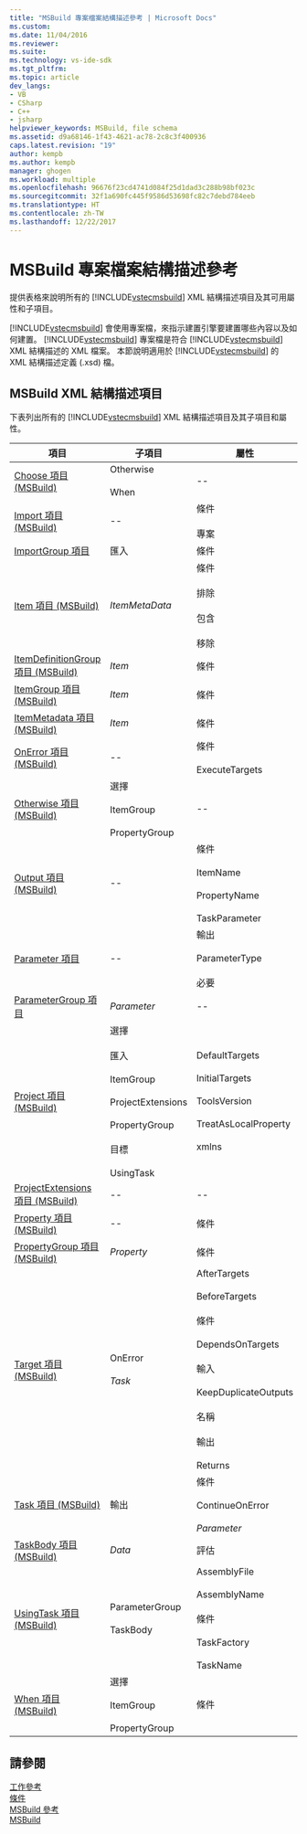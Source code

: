 ```yaml
---
title: "MSBuild 專案檔案結構描述參考 | Microsoft Docs"
ms.custom: 
ms.date: 11/04/2016
ms.reviewer: 
ms.suite: 
ms.technology: vs-ide-sdk
ms.tgt_pltfrm: 
ms.topic: article
dev_langs:
- VB
- CSharp
- C++
- jsharp
helpviewer_keywords: MSBuild, file schema
ms.assetid: d9a68146-1f43-4621-ac78-2c8c3f400936
caps.latest.revision: "19"
author: kempb
ms.author: kempb
manager: ghogen
ms.workload: multiple
ms.openlocfilehash: 96676f23cd4741d084f25d1dad3c288b98bf023c
ms.sourcegitcommit: 32f1a690fc445f9586d53698fc82c7debd784eeb
ms.translationtype: HT
ms.contentlocale: zh-TW
ms.lasthandoff: 12/22/2017
---
```

# <a name="msbuild-project-file-schema-reference"></a>MSBuild 專案檔案結構描述參考
提供表格來說明所有的 [!INCLUDE[vstecmsbuild](../extensibility/internals/includes/vstecmsbuild_md.md)] XML 結構描述項目及其可用屬性和子項目。  
  
 [!INCLUDE[vstecmsbuild](../extensibility/internals/includes/vstecmsbuild_md.md)] 會使用專案檔，來指示建置引擎要建置哪些內容以及如何建置。 [!INCLUDE[vstecmsbuild](../extensibility/internals/includes/vstecmsbuild_md.md)] 專案檔是符合 [!INCLUDE[vstecmsbuild](../extensibility/internals/includes/vstecmsbuild_md.md)] XML 結構描述的 XML 檔案。 本節說明適用於 [!INCLUDE[vstecmsbuild](../extensibility/internals/includes/vstecmsbuild_md.md)] 的 XML 結構描述定義 (.xsd) 檔。  
  
## <a name="msbuild-xml-schema-elements"></a>MSBuild XML 結構描述項目  
 下表列出所有的 [!INCLUDE[vstecmsbuild](../extensibility/internals/includes/vstecmsbuild_md.md)] XML 結構描述項目及其子項目和屬性。  
  
|項目|子項目|屬性|  
|-------------|--------------------|----------------|  
|[Choose 項目 (MSBuild)](../msbuild/choose-element-msbuild.md)|Otherwise<br /><br /> When|--|  
|[Import 項目 (MSBuild)](../msbuild/import-element-msbuild.md)|--|條件<br /><br /> 專案|  
|[ImportGroup 項目](../msbuild/importgroup-element.md)|匯入|條件|  
|[Item 項目 (MSBuild)](../msbuild/item-element-msbuild.md)|*ItemMetaData*|條件<br /><br /> 排除<br /><br /> 包含<br /><br /> 移除|  
|[ItemDefinitionGroup 項目 (MSBuild)](../msbuild/itemdefinitiongroup-element-msbuild.md)|*Item*|條件|  
|[ItemGroup 項目 (MSBuild)](../msbuild/itemgroup-element-msbuild.md)|*Item*|條件|  
|[ItemMetadata 項目 (MSBuild)](../msbuild/itemmetadata-element-msbuild.md)|*Item*|條件|  
|[OnError 項目 (MSBuild)](../msbuild/onerror-element-msbuild.md)|--|條件<br /><br /> ExecuteTargets|  
|[Otherwise 項目 (MSBuild)](../msbuild/otherwise-element-msbuild.md)|選擇<br /><br /> ItemGroup<br /><br /> PropertyGroup|--|  
|[Output 項目 (MSBuild)](../msbuild/output-element-msbuild.md)|--|條件<br /><br /> ItemName<br /><br /> PropertyName<br /><br /> TaskParameter|  
|[Parameter 項目](../msbuild/parameter-element.md)|--|輸出<br /><br /> ParameterType<br /><br /> 必要|  
|[ParameterGroup 項目](../msbuild/parametergroup-element.md)|*Parameter*|--|  
|[Project 項目 (MSBuild)](../msbuild/project-element-msbuild.md)|選擇<br /><br /> 匯入<br /><br /> ItemGroup<br /><br /> ProjectExtensions<br /><br /> PropertyGroup<br /><br /> 目標<br /><br /> UsingTask|DefaultTargets<br /><br /> InitialTargets<br /><br /> ToolsVersion<br /><br /> TreatAsLocalProperty<br /><br /> xmlns|  
|[ProjectExtensions 項目 (MSBuild)](../msbuild/projectextensions-element-msbuild.md)|--|--|  
|[Property 項目 (MSBuild)](../msbuild/property-element-msbuild.md)|--|條件|  
|[PropertyGroup 項目 (MSBuild)](../msbuild/propertygroup-element-msbuild.md)|*Property*|條件|  
|[Target 項目 (MSBuild)](../msbuild/target-element-msbuild.md)|OnError<br /><br /> *Task*|AfterTargets<br /><br /> BeforeTargets<br /><br /> 條件<br /><br /> DependsOnTargets<br /><br /> 輸入<br /><br /> KeepDuplicateOutputs<br /><br /> 名稱<br /><br /> 輸出<br /><br /> Returns|  
|[Task 項目 (MSBuild)](../msbuild/task-element-msbuild.md)|輸出|條件<br /><br /> ContinueOnError<br /><br /> *Parameter*|  
|[TaskBody 項目 (MSBuild)](../msbuild/taskbody-element-msbuild.md)|*Data*|評估|  
|[UsingTask 項目 (MSBuild)](../msbuild/usingtask-element-msbuild.md)|ParameterGroup<br /><br /> TaskBody|AssemblyFile<br /><br /> AssemblyName<br /><br /> 條件<br /><br /> TaskFactory<br /><br /> TaskName|  
|[When 項目 (MSBuild)](../msbuild/when-element-msbuild.md)|選擇<br /><br /> ItemGroup<br /><br /> PropertyGroup|條件|  
  
## <a name="see-also"></a>請參閱  
 [工作參考](../msbuild/msbuild-task-reference.md)   
 [條件](../msbuild/msbuild-conditions.md)   
 [MSBuild 參考](../msbuild/msbuild-reference.md)  
 [ MSBuild](../msbuild/msbuild.md)